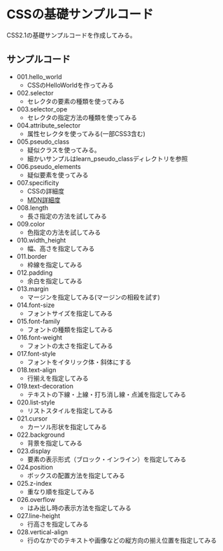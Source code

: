 # CSSの基礎サンプルコード

CSS2.1の基礎サンプルコードを作成してみる。  

## サンプルコード

* 001.hello_world
    + CSSのHelloWorldを作ってみる
* 002.selector
    + セレクタの要素の種類を使ってみる
* 003.selector_ope
    + セレクタの指定方法の種類を使ってみる
* 004.attribute_selector
    + 属性セレクタを使ってみる(一部CSS3含む)
* 005.pseudo_class
    + 疑似クラスを使ってみる。
    + 細かいサンプルはlearn_pseudo_classディレクトリを参照
* 006.pseudo_elements
    + 疑似要素を使ってみる
* 007.specificity
    + CSSの詳細度
    + [MDN詳細度](https://developer.mozilla.org/ja/docs/Web/CSS/Specificity)
* 008.length
    + 長さ指定の方法を試してみる
* 009.color
    + 色指定の方法を試してみる
* 010.width_height
    + 幅、高さを指定してみる
* 011.border
    + 枠線を指定してみる
* 012.padding
    + 余白を指定してみる
* 013.margin
    + マージンを指定してみる(マージンの相殺を試す)
* 014.font-size
    + フォントサイズを指定してみる
* 015.font-family
    + フォントの種類を指定してみる
* 016.font-weight
    + フォントの太さを指定してみる
* 017.font-style
    + フォントをイタリック体・斜体にする
* 018.text-align
    + 行揃えを指定してみる
* 019.text-decoration
    + テキストの下線・上線・打ち消し線・点滅を指定してみる
* 020.list-style
    + リストスタイルを指定してみる
* 021.cursor
    + カーソル形状を指定してみる
* 022.background
    + 背景を指定してみる
* 023.display
    + 要素の表示形式（ブロック・インライン）を指定してみる
* 024.position
    + ボックスの配置方法を指定してみる
* 025.z-index
    + 重なり順を指定してみる
* 026.overflow
    + はみ出し時の表示方法を指定してみる
* 027.line-height
    + 行高さを指定してみる
* 028.vertical-align
    + 行のなかでのテキストや画像などの縦方向の揃え位置を指定してみる
